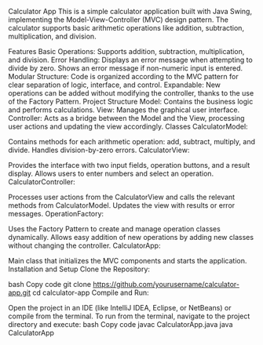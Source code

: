Calculator App
This is a simple calculator application built with Java Swing, implementing the Model-View-Controller (MVC) design pattern. The calculator supports basic arithmetic operations like addition, subtraction, multiplication, and division.

Features
Basic Operations: Supports addition, subtraction, multiplication, and division.
Error Handling:
Displays an error message when attempting to divide by zero.
Shows an error message if non-numeric input is entered.
Modular Structure: Code is organized according to the MVC pattern for clear separation of logic, interface, and control.
Expandable: New operations can be added without modifying the controller, thanks to the use of the Factory Pattern.
Project Structure
Model: Contains the business logic and performs calculations.
View: Manages the graphical user interface.
Controller: Acts as a bridge between the Model and the View, processing user actions and updating the view accordingly.
Classes
CalculatorModel:

Contains methods for each arithmetic operation: add, subtract, multiply, and divide.
Handles division-by-zero errors.
CalculatorView:

Provides the interface with two input fields, operation buttons, and a result display.
Allows users to enter numbers and select an operation.
CalculatorController:

Processes user actions from the CalculatorView and calls the relevant methods from CalculatorModel.
Updates the view with results or error messages.
OperationFactory:

Uses the Factory Pattern to create and manage operation classes dynamically.
Allows easy addition of new operations by adding new classes without changing the controller.
CalculatorApp:

Main class that initializes the MVC components and starts the application.
Installation and Setup
Clone the Repository:

bash
Copy code
git clone https://github.com/yourusername/calculator-app.git
cd calculator-app
Compile and Run:

Open the project in an IDE (like IntelliJ IDEA, Eclipse, or NetBeans) or compile from the terminal.
To run from the terminal, navigate to the project directory and execute:
bash
Copy code
javac CalculatorApp.java
java CalculatorApp
